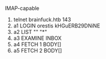 ###
IMAP-capable
1. telnet brainfuck.htb 143
2. a1 LOGIN orestis kHGuERB29DNiNE
3. a2 LIST "" "*"
4. a3 EXAMINE INBOX
5. a4 FETCH 1 BODY[]
6. a5 FETCH 2 BODY[]
